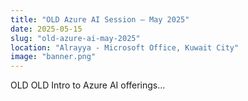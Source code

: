 ```yaml
---
title: "OLD Azure AI Session – May 2025"
date: 2025-05-15
slug: "old-azure-ai-may-2025"
location: "Alrayya - Microsoft Office, Kuwait City"
image: "banner.png"
---
```


OLD OLD Intro to Azure AI offerings…